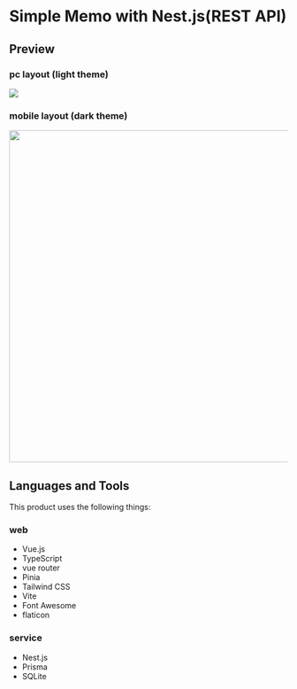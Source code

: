 # Simple Memo with Nest.js(REST API)

## Preview

### pc layout (light theme)

<img src="https://user-images.githubusercontent.com/107479598/233389181-b8908749-aaaa-41e7-9673-ac17e70e2011.png"/>

### mobile layout (dark theme)

<img src="https://user-images.githubusercontent.com/107479598/233389973-5a48438f-bb67-42f4-8417-5a6c8ad67917.png" height="600"/>

## Languages and Tools

This product uses the following things:

### web

- Vue.js
- TypeScript
- vue router
- Pinia
- Tailwind CSS
- Vite
- Font Awesome
- flaticon

### service

- Nest.js
- Prisma
- SQLite
